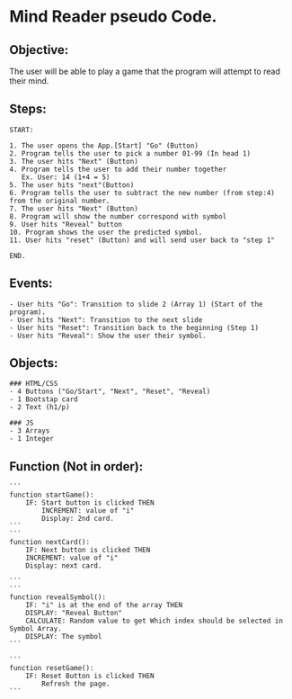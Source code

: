 
# Mind Reader pseudo Code.

## Objective: 

The user will be able to play a game that the program will attempt to read their mind.


## Steps: 

    START: 
    
    1. The user opens the App.[Start] "Go" (Button)
    2. Program tells the user to pick a number 01-99 (In head 1)
    3. The user hits "Next" (Button)
    4. Program tells the user to add their number together
       Ex. User: 14 (1+4 = 5)
    5. The user hits "next"(Button)
    6. Program tells the user to subtract the new number (from step:4) from the original number. 
    7. The user hits "Next" (Button)
    8. Program will show the number correspond with symbol
    9. User hits "Reveal" button
    10. Program shows the user the predicted symbol. 
    11. User hits "reset" (Button) and will send user back to "step 1"
    
    END. 


## Events: 
    - User hits "Go": Transition to slide 2 (Array 1) (Start of the program).
    - User hits "Next": Transition to the next slide
    - User hits "Reset": Transition back to the beginning (Step 1)
    - User hits "Reveal": Show the user their symbol.

## Objects:
    ### HTML/CSS
    - 4 Buttons ("Go/Start", "Next", "Reset", "Reveal)
    - 1 Bootstap card
    - 2 Text (h1/p)

    ### JS
    - 3 Arrays 
    - 1 Integer

## Function (Not in order): 
    
    ```
    function startGame():
        IF: Start button is clicked THEN
            INCREMENT: value of "i"
            Display: 2nd card. 
    ```
    ```
    function nextCard():
        IF: Next button is clicked THEN
        INCREMENT: value of "i"
        Display: next card.

    ```
    ```
    function revealSymbol():
        IF: "i" is at the end of the array THEN
        DISPLAY: "Reveal Button"
        CALCULATE: Random value to get Which index should be selected in Symbol Array. 
        DISPLAY: The symbol
    ```

    ```
    function resetGame():
        IF: Reset Button is clicked THEN
            Refresh the page.
    ```

